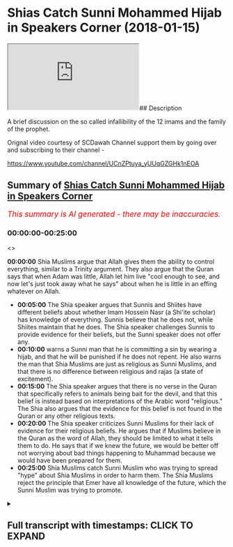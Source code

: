 # Shias Catch Sunni Mohammed Hijab in Speakers Corner (2018-01-15)

<iframe loading='lazy' allow='autoplay' src='https://www.youtube.com/embed/agMBFfuGB5Y'></iframe>## Description

A brief discussion on the so called infallibility of the 12 imams and the family of the prophet.

Orignal video courtesy of SCDawah Channel support them by going over and subscribing to their channel -

<https://www.youtube.com/channel/UCnZPtuya_yUUqGZGHk1nEOA>

## Summary of [Shias Catch Sunni Mohammed Hijab in Speakers Corner](https://www.youtube.com/watch?v=agMBFfuGB5Y)

*<span style="color:red; font-size:125%">This summary is AI generated - there may be inaccuracies</span>. [](/)*

### <a onclick="modifyYTiframeseektime('0')">00:00:00-00:25:00</a>

<>

**<a onclick="modifyYTiframeseektime('0')">00:00:00</a>** Shia Muslims argue that Allah gives them the ability to control everything, similar to a Trinity argument. They also argue that the Quran says that when Adam was little, Allah let him live "cool enough to see, and now let's just took away what he says" about when he is little in an effing whatever on Allah.

* **<a onclick="modifyYTiframeseektime('300')">00:05:00</a>** The Shia speaker argues that Sunnis and Shiites have different beliefs about whether Imam Hossein Nasr (a Shi'ite scholar) has knowledge of everything. Sunnis believe that he does not, while Shiites maintain that he does. The Shia speaker challenges Sunnis to provide evidence for their beliefs, but the Sunni speaker does not offer any.
* **<a onclick="modifyYTiframeseektime('600')">00:10:00</a>** warns a Sunni man that he is committing a sin by wearing a hijab, and that he will be punished if he does not repent. He also warns the man that Shia Muslims are just as religious as Sunni Muslims, and that there is no difference between religious and rajas (a state of excitement).
* **<a onclick="modifyYTiframeseektime('900')">00:15:00</a>** The Shia speaker argues that there is no verse in the Quran that specifically refers to animals being bait for the devil, and that this belief is instead based on interpretations of the Arabic word "religious." The Shia also argues that the evidence for this belief is not found in the Quran or any other religious texts.
* **<a onclick="modifyYTiframeseektime('1200')">00:20:00</a>** The Shia speaker criticizes Sunni Muslims for their lack of evidence for their religious beliefs. He argues that if Muslims believe in the Quran as the word of Allah, they should be limited to what it tells them to do. He says that if we knew the future, we would be better off not worrying about bad things happening to Muhammad because we would have been prepared for them.
* **<a onclick="modifyYTiframeseektime('1500')">00:25:00</a>** Shia Muslims catch Sunni Muslim who was trying to spread "hype" about Shia Muslims in order to harm them. The Shia Muslims reject the principle that Emer have all knowledge of the future, which the Sunni Muslim was trying to promote.

<details><summary><h2>Full transcript with timestamps: CLICK TO EXPAND</h2></summary>

<a onclick="modifyYTiframeseektime('6')">0:00:06</a> [Laughter]  
<a onclick="modifyYTiframeseektime('20')">0:00:20</a> every single the universe Allah gives  
<a onclick="modifyYTiframeseektime('28')">0:00:28</a> you the ability control every single  
<a onclick="modifyYTiframeseektime('37')">0:00:37</a> that's quite similar to a Trinitarian  
<a onclick="modifyYTiframeseektime('39')">0:00:39</a> argument it's the same as actually the  
<a onclick="modifyYTiframeseektime('42')">0:00:42</a> same as what you mean how exactly what  
<a onclick="modifyYTiframeseektime('47')">0:00:47</a> the Christians say they say that that's  
<a onclick="modifyYTiframeseektime('50')">0:00:50</a> a lot not have the ability to make Jesus  
<a onclick="modifyYTiframeseektime('52')">0:00:52</a> have the same knowledge as him as the  
<a onclick="modifyYTiframeseektime('54')">0:00:54</a> same power as him and have to make  
<a onclick="modifyYTiframeseektime('56')">0:00:56</a> another one basically they're like like  
<a onclick="modifyYTiframeseektime('57')">0:00:57</a> him do you believe that the am have the  
<a onclick="modifyYTiframeseektime('62')">0:01:02</a> hybrid animal hype okay so what about  
<a onclick="modifyYTiframeseektime('66')">0:01:06</a> the verse in the Quran it says could let  
<a onclick="modifyYTiframeseektime('68')">0:01:08</a> em live cool enough seen enough and now  
<a onclick="modifyYTiframeseektime('71')">0:01:11</a> let's just took away what he says that  
<a onclick="modifyYTiframeseektime('73')">0:01:13</a> when I am little in an effing whatever  
<a onclick="modifyYTiframeseektime('75')">0:01:15</a> on Allah Allah welcome to either will  
<a onclick="modifyYTiframeseektime('78')">0:01:18</a> why blast access to know how you want to  
<a onclick="modifyYTiframeseektime('79')">0:01:19</a> see you soon in la letter 0a 0w balloon  
<a onclick="modifyYTiframeseektime('85')">0:01:25</a> says that in the quran pull a umbilical  
<a onclick="modifyYTiframeseektime('89')">0:01:29</a> in F Cena fan  
<a onclick="modifyYTiframeseektime('91')">0:01:31</a> well Adam run now I don't control any  
<a onclick="modifyYTiframeseektime('94')">0:01:34</a> NASA there's no benefit that comes to me  
<a onclick="modifyYTiframeseektime('97')">0:01:37</a> and there's no Donnell which means evil  
<a onclick="modifyYTiframeseektime('99')">0:01:39</a> that comes to me yeah well how come -  
<a onclick="modifyYTiframeseektime('103')">0:01:43</a> Adam why if I knew the hype the Prophet  
<a onclick="modifyYTiframeseektime('105')">0:01:45</a> here is meant to be speaking here  
<a onclick="modifyYTiframeseektime('106')">0:01:46</a> without kun - Adam will wipe let's tax  
<a onclick="modifyYTiframeseektime('109')">0:01:49</a> our terminal Heidi yeah welcome to Allah  
<a onclick="modifyYTiframeseektime('113')">0:01:53</a> will write let's tax our terminal hurry  
<a onclick="modifyYTiframeseektime('116')">0:01:56</a> whoever said yes to if I knew the hype  
<a onclick="modifyYTiframeseektime('118')">0:01:58</a> the two things would happen I would have  
<a onclick="modifyYTiframeseektime('120')">0:02:00</a> gone all the good things and no bad  
<a onclick="modifyYTiframeseektime('122')">0:02:02</a> thing would have touched me in Anna  
<a onclick="modifyYTiframeseektime('124')">0:02:04</a> Illinois zero over here only homie we  
<a onclick="modifyYTiframeseektime('126')">0:02:06</a> don't I'm only a Warner and the glad  
<a onclick="modifyYTiframeseektime('128')">0:02:08</a> tiding someone who gives glad tidings to  
<a onclick="modifyYTiframeseektime('130')">0:02:10</a> took a people who believe  
<a onclick="modifyYTiframeseektime('133')">0:02:13</a> so if you're saying that they have the  
<a onclick="modifyYTiframeseektime('136')">0:02:16</a> ability to know the hype does in this  
<a onclick="modifyYTiframeseektime('138')">0:02:18</a> run counter to this verse no look I'm  
<a onclick="modifyYTiframeseektime('146')">0:02:26</a> just asking you a question like because  
<a onclick="modifyYTiframeseektime('148')">0:02:28</a> we have to understand here if you're a  
<a onclick="modifyYTiframeseektime('150')">0:02:30</a> Muslim you believe in the Quran alright  
<a onclick="modifyYTiframeseektime('152')">0:02:32</a> so this is a verse in the Quran so you  
<a onclick="modifyYTiframeseektime('155')">0:02:35</a> have two choices you have a choice okay  
<a onclick="modifyYTiframeseektime('159')">0:02:39</a> accepted but I'm just saying to you if  
<a onclick="modifyYTiframeseektime('160')">0:02:40</a> the if you had this here like you do in  
<a onclick="modifyYTiframeseektime('163')">0:02:43</a> Khattab Caffey which says that the ummah  
<a onclick="modifyYTiframeseektime('166')">0:02:46</a> have the ability to control all the  
<a onclick="modifyYTiframeseektime('167')">0:02:47</a> creation and they know the future the  
<a onclick="modifyYTiframeseektime('169')">0:02:49</a> ability no they know what's gonna happen  
<a onclick="modifyYTiframeseektime('170')">0:02:50</a> in the future there's a blow-up that I  
<a onclick="modifyYTiframeseektime('172')">0:02:52</a> mention it doesn't say that in the web  
<a onclick="modifyYTiframeseektime('175')">0:02:55</a> the hadees doesn't say that the chapter  
<a onclick="modifyYTiframeseektime('177')">0:02:57</a> heading yeah it doesn't the caffeine  
<a onclick="modifyYTiframeseektime('179')">0:02:59</a> chapter heading does not have that pipe  
<a onclick="modifyYTiframeseektime('187')">0:03:07</a> even if they have it by the will of  
<a onclick="modifyYTiframeseektime('189')">0:03:09</a> allah you have to understand something  
<a onclick="modifyYTiframeseektime('189')">0:03:09</a> yeah even if someone says okay by the  
<a onclick="modifyYTiframeseektime('192')">0:03:12</a> will of allah allah make another good  
<a onclick="modifyYTiframeseektime('194')">0:03:14</a> would you accept this well what makes a  
<a onclick="modifyYTiframeseektime('198')">0:03:18</a> good what makes a good a god is someone  
<a onclick="modifyYTiframeseektime('200')">0:03:20</a> who's all-knowing all-powerful or strong  
<a onclick="modifyYTiframeseektime('203')">0:03:23</a> the the beginning the oldest the father  
<a onclick="modifyYTiframeseektime('205')">0:03:25</a> philosopher has what makes a good so if  
<a onclick="modifyYTiframeseektime('208')">0:03:28</a> I were to put to you that if by the will  
<a onclick="modifyYTiframeseektime('210')">0:03:30</a> of Allah can there be another good it's  
<a onclick="modifyYTiframeseektime('216')">0:03:36</a> not the same I'm just saying there here  
<a onclick="modifyYTiframeseektime('217')">0:03:37</a> can God make another good yes it's not  
<a onclick="modifyYTiframeseektime('225')">0:03:45</a> the same I'm not saying - I'm saying +  
<a onclick="modifyYTiframeseektime('227')">0:03:47</a> I'm just saying is 1 + what can Allah  
<a onclick="modifyYTiframeseektime('230')">0:03:50</a> make another good yes or no can Allah  
<a onclick="modifyYTiframeseektime('235')">0:03:55</a> make another good why do you know why  
<a onclick="modifyYTiframeseektime('241')">0:04:01</a> the answer is you know the answer to our  
<a onclick="modifyYTiframeseektime('243')">0:04:03</a> question what's whenever hey listen to  
<a onclick="modifyYTiframeseektime('248')">0:04:08</a> me yeah listen carefully it's not a  
<a onclick="modifyYTiframeseektime('254')">0:04:14</a> Chaba its logic we use it with  
<a onclick="modifyYTiframeseektime('256')">0:04:16</a> Christians and I hope you listen to it  
<a onclick="modifyYTiframeseektime('258')">0:04:18</a> well I'm saying - is this if I'm saying  
<a onclick="modifyYTiframeseektime('260')">0:04:20</a> you can God make another God okay  
<a onclick="modifyYTiframeseektime('264')">0:04:24</a> it's my you know me man listen no it's  
<a onclick="modifyYTiframeseektime('269')">0:04:29</a> not it's look I'm not here to debate you  
<a onclick="modifyYTiframeseektime('271')">0:04:31</a> yeah well like I don't feel this exactly  
<a onclick="modifyYTiframeseektime('272')">0:04:32</a> the being experiencing this is just uh  
<a onclick="modifyYTiframeseektime('275')">0:04:35</a> yeah he's just here I listen hey I'm  
<a onclick="modifyYTiframeseektime('278')">0:04:38</a> just saying to you look  
<a onclick="modifyYTiframeseektime('279')">0:04:39</a> generally speaking if you want to be a  
<a onclick="modifyYTiframeseektime('280')">0:04:40</a> shower you have to justify your belief  
<a onclick="modifyYTiframeseektime('282')">0:04:42</a> just like you ought to be of course you  
<a onclick="modifyYTiframeseektime('282')">0:04:42</a> have to justify that yeah if you believe  
<a onclick="modifyYTiframeseektime('285')">0:04:45</a> that there's a push I as well okay sorry  
<a onclick="modifyYTiframeseektime('288')">0:04:48</a> I'm being a bit confrontational I don't  
<a onclick="modifyYTiframeseektime('290')">0:04:50</a> mean to be confrontation it's no listen  
<a onclick="modifyYTiframeseektime('295')">0:04:55</a> I'm not going to that are usually the  
<a onclick="modifyYTiframeseektime('300')">0:05:00</a> reason why a lot of my allies ala kulli  
<a onclick="modifyYTiframeseektime('303')">0:05:03</a> shayin Qadir  
<a onclick="modifyYTiframeseektime('303')">0:05:03</a> however the things which listen to Kate  
<a onclick="modifyYTiframeseektime('306')">0:05:06</a> listen to this carefully the things  
<a onclick="modifyYTiframeseektime('307')">0:05:07</a> which run counter to his fundament two  
<a onclick="modifyYTiframeseektime('313')">0:05:13</a> attributes Allah would not do for  
<a onclick="modifyYTiframeseektime('315')">0:05:15</a> example to answer the question of what  
<a onclick="modifyYTiframeseektime('318')">0:05:18</a> Allah make another God the reason why is  
<a onclick="modifyYTiframeseektime('320')">0:05:20</a> because in his nature he wouldn't  
<a onclick="modifyYTiframeseektime('322')">0:05:22</a> controversies attribute of being al were  
<a onclick="modifyYTiframeseektime('324')">0:05:24</a> idle ahead yeah pipe in which means one  
<a onclick="modifyYTiframeseektime('327')">0:05:27</a> and and Allah says then the Quran pipe  
<a onclick="modifyYTiframeseektime('336')">0:05:36</a> perfect now the same logic can be  
<a onclick="modifyYTiframeseektime('338')">0:05:38</a> applied to this very argument so far as  
<a onclick="modifyYTiframeseektime('341')">0:05:41</a> you look a lot of heart Allah created  
<a onclick="modifyYTiframeseektime('343')">0:05:43</a> human being with all knowledge yes Ken  
<a onclick="modifyYTiframeseektime('348')">0:05:48</a> yes  
<a onclick="modifyYTiframeseektime('349')">0:05:49</a> and Allah can Allah create a human being  
<a onclick="modifyYTiframeseektime('351')">0:05:51</a> can allow making human being with all  
<a onclick="modifyYTiframeseektime('353')">0:05:53</a> knowledge so okay with that not  
<a onclick="modifyYTiframeseektime('356')">0:05:56</a> contradict the fact that he is the only  
<a onclick="modifyYTiframeseektime('359')">0:05:59</a> item type but he's meant to be the only  
<a onclick="modifyYTiframeseektime('361')">0:06:01</a> one knows this stuff he owes one of the  
<a onclick="modifyYTiframeseektime('372')">0:06:12</a> jinns  
<a onclick="modifyYTiframeseektime('373')">0:06:13</a> I remember the best ball it says walk  
<a onclick="modifyYTiframeseektime('376')">0:06:16</a> all in the window really move me Nikita  
<a onclick="modifyYTiframeseektime('378')">0:06:18</a> any move negative and I teach admin ok  
<a onclick="modifyYTiframeseektime('385')">0:06:25</a> fine fine fine  
<a onclick="modifyYTiframeseektime('386')">0:06:26</a> this guy was a human being say he had  
<a onclick="modifyYTiframeseektime('388')">0:06:28</a> the ability to bring the whole phone off  
<a onclick="modifyYTiframeseektime('390')">0:06:30</a> everybody didn't know all the knowledge  
<a onclick="modifyYTiframeseektime('392')">0:06:32</a> okay we all have a flow you have and you  
<a onclick="modifyYTiframeseektime('395')">0:06:35</a> have a be out of it okay let me ask you  
<a onclick="modifyYTiframeseektime('398')">0:06:38</a> hon tree so Jubilee okay I get I get  
<a onclick="modifyYTiframeseektime('400')">0:06:40</a> that point yes very nice so there's a  
<a onclick="modifyYTiframeseektime('402')">0:06:42</a> memo saying does Imam Hossein Nasr have  
<a onclick="modifyYTiframeseektime('407')">0:06:47</a> the knowledge of everything oh yes or no  
<a onclick="modifyYTiframeseektime('409')">0:06:49</a> knowledge or not we all does he have  
<a onclick="modifyYTiframeseektime('421')">0:07:01</a> knowledge oh no you know this Oh Molly's  
<a onclick="modifyYTiframeseektime('425')">0:07:05</a> don't know all knowledge means is easy  
<a onclick="modifyYTiframeseektime('428')">0:07:08</a> ownership we all have inherited some of  
<a onclick="modifyYTiframeseektime('437')">0:07:17</a> the greater is what you're saying fits  
<a onclick="modifyYTiframeseektime('439')">0:07:19</a> all of our categories if' inherited some  
<a onclick="modifyYTiframeseektime('441')">0:07:21</a> of the hype from the prophets me you we  
<a onclick="modifyYTiframeseektime('444')">0:07:24</a> okay Hollis so what makes us different  
<a onclick="modifyYTiframeseektime('446')">0:07:26</a> so right now you've just made us all the  
<a onclick="modifyYTiframeseektime('448')">0:07:28</a> same me and the mmm as the same now  
<a onclick="modifyYTiframeseektime('450')">0:07:30</a> because actually he's inherited the hype  
<a onclick="modifyYTiframeseektime('451')">0:07:31</a> from the prophets I have inherited the  
<a onclick="modifyYTiframeseektime('453')">0:07:33</a> rifle Apophis does he have the hype yes  
<a onclick="modifyYTiframeseektime('456')">0:07:36</a> the the proper hype that like the own  
<a onclick="modifyYTiframeseektime('458')">0:07:38</a> hype hype not hype I've been I'm talking  
<a onclick="modifyYTiframeseektime('461')">0:07:41</a> about right yes what is McAfee that the  
<a onclick="modifyYTiframeseektime('465')">0:07:45</a> Imam knows what he's gonna die  
<a onclick="modifyYTiframeseektime('467')">0:07:47</a> it says that in the chapter heading it  
<a onclick="modifyYTiframeseektime('476')">0:07:56</a> says okay fine I'm just saying to you  
<a onclick="modifyYTiframeseektime('481')">0:08:01</a> that one of the main different demarcate  
<a onclick="modifyYTiframeseektime('485')">0:08:05</a> points of demarcation between Sunnis and  
<a onclick="modifyYTiframeseektime('487')">0:08:07</a> Shiites is this okay so you've just said  
<a onclick="modifyYTiframeseektime('491')">0:08:11</a> that it's not logically problematic for  
<a onclick="modifyYTiframeseektime('493')">0:08:13</a> us to believe that he knows the hype  
<a onclick="modifyYTiframeseektime('496')">0:08:16</a> it's not yes okay fine right and no  
<a onclick="modifyYTiframeseektime('502')">0:08:22</a> problem in Odessa  
<a onclick="modifyYTiframeseektime('504')">0:08:24</a> this guy was more profit okay so so do  
<a onclick="modifyYTiframeseektime('507')">0:08:27</a> retain that belief let's be honest here  
<a onclick="modifyYTiframeseektime('508')">0:08:28</a> do you maintain the belief you don't  
<a onclick="modifyYTiframeseektime('511')">0:08:31</a> have to lock the I am NOT saying that  
<a onclick="modifyYTiframeseektime('512')">0:08:32</a> you're lying on it just be  
<a onclick="modifyYTiframeseektime('513')">0:08:33</a> straightforward  
<a onclick="modifyYTiframeseektime('513')">0:08:33</a> do you believe that mmm Hussein has lle  
<a onclick="modifyYTiframeseektime('516')">0:08:36</a> flem hype alif laam you now speaker yeah  
<a onclick="modifyYTiframeseektime('519')">0:08:39</a> yeah oh you from behind so you're an  
<a onclick="modifyYTiframeseektime('522')">0:08:42</a> Arab okay so I know I'm not speaking to  
<a onclick="modifyYTiframeseektime('523')">0:08:43</a> someone sauce  
<a onclick="modifyYTiframeseektime('524')">0:08:44</a> Alif LAAM ll I'm talking about all of  
<a onclick="modifyYTiframeseektime('528')">0:08:48</a> you  
<a onclick="modifyYTiframeseektime('528')">0:08:48</a> the ripe does he have it or does he not  
<a onclick="modifyYTiframeseektime('530')">0:08:50</a> have it yes or no why do belief is  
<a onclick="modifyYTiframeseektime('540')">0:09:00</a> infallible why'd you live there give me  
<a onclick="modifyYTiframeseektime('544')">0:09:04</a> any evidence I'm you know what let me  
<a onclick="modifyYTiframeseektime('546')">0:09:06</a> make a challenge today what why  
<a onclick="modifyYTiframeseektime('548')">0:09:08</a> I'm feeling is you today to that you  
<a onclick="modifyYTiframeseektime('552')">0:09:12</a> said he's infallible where you believe  
<a onclick="modifyYTiframeseektime('555')">0:09:15</a> is the fallible okay  
<a onclick="modifyYTiframeseektime('558')">0:09:18</a> is he infallible so he can't do sin okay  
<a onclick="modifyYTiframeseektime('564')">0:09:24</a> give me one give me one verse in the  
<a onclick="modifyYTiframeseektime('566')">0:09:26</a> Quran which says there o one hadith from  
<a onclick="modifyYTiframeseektime('568')">0:09:28</a> your books one hadith from your books  
<a onclick="modifyYTiframeseektime('571')">0:09:31</a> not my books your books so what does  
<a onclick="modifyYTiframeseektime('593')">0:09:53</a> that mean can you translate the first  
<a onclick="modifyYTiframeseektime('595')">0:09:55</a> tell me no you tell me you said that you  
<a onclick="modifyYTiframeseektime('600')">0:10:00</a> said that the verse in the what you've  
<a onclick="modifyYTiframeseektime('602')">0:10:02</a> just said I get that no problem no one  
<a onclick="modifyYTiframeseektime('610')">0:10:10</a> here is the scholar my friend I'm not a  
<a onclick="modifyYTiframeseektime('611')">0:10:11</a> scholar either but I can tell you  
<a onclick="modifyYTiframeseektime('612')">0:10:12</a> something let's go through the Quran now  
<a onclick="modifyYTiframeseektime('617')">0:10:17</a> is impurity richest in Arabic language  
<a onclick="modifyYTiframeseektime('621')">0:10:21</a> means impurity but none or what  
<a onclick="modifyYTiframeseektime('625')">0:10:25</a> religious does not reduce does not mean  
<a onclick="modifyYTiframeseektime('626')">0:10:26</a> sin if you're now speaker I'm going to  
<a onclick="modifyYTiframeseektime('630')">0:10:30</a> do something with you right now if you  
<a onclick="modifyYTiframeseektime('632')">0:10:32</a> give me three if you allow me I'm going  
<a onclick="modifyYTiframeseektime('634')">0:10:34</a> to do something with you right now  
<a onclick="modifyYTiframeseektime('636')">0:10:36</a> everyone's going to  
<a onclick="modifyYTiframeseektime('637')">0:10:37</a> this year everyone here is no no don't  
<a onclick="modifyYTiframeseektime('639')">0:10:39</a> go don't go no no listen give me three  
<a onclick="modifyYTiframeseektime('643')">0:10:43</a> minutes this is important to him I want  
<a onclick="modifyYTiframeseektime('646')">0:10:46</a> even if I am doing it for the sake of  
<a onclick="modifyYTiframeseektime('648')">0:10:48</a> the cabinet is no I been there I believe  
<a onclick="modifyYTiframeseektime('650')">0:10:50</a> yeah because people need to be educated  
<a onclick="modifyYTiframeseektime('651')">0:10:51</a> listen to me carefully listen to me  
<a onclick="modifyYTiframeseektime('654')">0:10:54</a> carefully religious is mentioned with a  
<a onclick="modifyYTiframeseektime('657')">0:10:57</a> scene nine times in the quran allah  
<a onclick="modifyYTiframeseektime('659')">0:10:59</a> subhanaw taala says in chapter 5 verse  
<a onclick="modifyYTiframeseektime('661')">0:11:01</a> first 90 yeah you're latina Amadou in  
<a onclick="modifyYTiframeseektime('664')">0:11:04</a> there muhammad will miss her all  
<a onclick="modifyYTiframeseektime('666')">0:11:06</a> ensemble as level it establishes  
<a onclick="modifyYTiframeseektime('668')">0:11:08</a> unofficially ball i lock him to stay  
<a onclick="modifyYTiframeseektime('669')">0:11:09</a> home and attacked intoxicants and  
<a onclick="modifyYTiframeseektime('671')">0:11:11</a> gambling all these things is religious  
<a onclick="modifyYTiframeseektime('673')">0:11:13</a> okay allah mentions in chapter 6 verse  
<a onclick="modifyYTiframeseektime('675')">0:11:15</a> 125 so and i'm well how may you didn't  
<a onclick="modifyYTiframeseektime('679')">0:11:19</a> form a unit in the hawaii idea who yes  
<a onclick="modifyYTiframeseektime('681')">0:11:21</a> Rahul in Islam or why you didn't rely on  
<a onclick="modifyYTiframeseektime('685')">0:11:25</a> average on command can I make a side of  
<a onclick="modifyYTiframeseektime('688')">0:11:28</a> history  
<a onclick="modifyYTiframeseektime('688')">0:11:28</a> okay then leaked a Allah who bridges  
<a onclick="modifyYTiframeseektime('690')">0:11:30</a> Harlan little a balloon a lot of  
<a onclick="modifyYTiframeseektime('692')">0:11:32</a> processes in certain and I am chapter 6  
<a onclick="modifyYTiframeseektime('694')">0:11:34</a> verse 145 he says pull let you do female  
<a onclick="modifyYTiframeseektime('698')">0:11:38</a> Ohia lamo Haram and other time in your  
<a onclick="modifyYTiframeseektime('701')">0:11:41</a> time who your time who la hakuna matata  
<a onclick="modifyYTiframeseektime('705')">0:11:45</a> autonomous mahanahan's even for no rich  
<a onclick="modifyYTiframeseektime('708')">0:11:48</a> office called la vie de la Habana yet  
<a onclick="modifyYTiframeseektime('711')">0:11:51</a> allah mentions in Chapter number 7 verse  
<a onclick="modifyYTiframeseektime('713')">0:11:53</a> number 71 suits are off he says don't  
<a onclick="modifyYTiframeseektime('718')">0:11:58</a> don't go now because it's gonna look bad  
<a onclick="modifyYTiframeseektime('719')">0:11:59</a> okay ha ha ha ha la cumbre do some  
<a onclick="modifyYTiframeseektime('724')">0:12:04</a> aerobic omaha job a2j DeLuna fierce man  
<a onclick="modifyYTiframeseektime('727')">0:12:07</a> in some way to go and more Ibaka -  
<a onclick="modifyYTiframeseektime('730')">0:12:10</a> rolana p.m. in suit on Fanta zero in  
<a onclick="modifyYTiframeseektime('733')">0:12:13</a> america Minamoto serene so here we've  
<a onclick="modifyYTiframeseektime('735')">0:12:15</a> got four out of nine a lot of our  
<a onclick="modifyYTiframeseektime('738')">0:12:18</a> analysis in Chapter five sorry in  
<a onclick="modifyYTiframeseektime('740')">0:12:20</a> Chapter number nine verse number 91  
<a onclick="modifyYTiframeseektime('742')">0:12:22</a> another verses a certain October he says  
<a onclick="modifyYTiframeseektime('746')">0:12:26</a> forever they that whom religious  
<a onclick="modifyYTiframeseektime('748')">0:12:28</a> religious in a reducing him yes this i  
<a onclick="modifyYTiframeseektime('755')">0:12:35</a> religiously is other  
<a onclick="modifyYTiframeseektime('758')">0:12:38</a> he gave them he gave them punishment on  
<a onclick="modifyYTiframeseektime('760')">0:12:40</a> top of their punishment religious and  
<a onclick="modifyYTiframeseektime('762')">0:12:42</a> all of these why I'm saying to you right  
<a onclick="modifyYTiframeseektime('764')">0:12:44</a> now if you look at the word religious in  
<a onclick="modifyYTiframeseektime('766')">0:12:46</a> every moment of the Quran it can either  
<a onclick="modifyYTiframeseektime('769')">0:12:49</a> mean I hope with fool  
<a onclick="modifyYTiframeseektime('771')">0:12:51</a> I hope so means impurity and that can be  
<a onclick="modifyYTiframeseektime('773')">0:12:53</a> mono E which means figurative or could  
<a onclick="modifyYTiframeseektime('776')">0:12:56</a> mean SC which means physical religious  
<a onclick="modifyYTiframeseektime('780')">0:13:00</a> in nowhere in the Quran all ridges with  
<a onclick="modifyYTiframeseektime('783')">0:13:03</a> as a by the way Allah sorry you died in  
<a onclick="modifyYTiframeseektime('786')">0:13:06</a> two eighty eight he said religious and  
<a onclick="modifyYTiframeseektime('788')">0:13:08</a> religious are the same yes and he also  
<a onclick="modifyYTiframeseektime('790')">0:13:10</a> by the way I'm going to come to the  
<a onclick="modifyYTiframeseektime('792')">0:13:12</a> suicide we said religious over the scene  
<a onclick="modifyYTiframeseektime('794')">0:13:14</a> and ridges with us I wouldn't say and if  
<a onclick="modifyYTiframeseektime('797')">0:13:17</a> you want me to do this the clock time  
<a onclick="modifyYTiframeseektime('798')">0:13:18</a> would say I can do that right anyways  
<a onclick="modifyYTiframeseektime('801')">0:13:21</a> everyone the Quran where Allah Jesus  
<a onclick="modifyYTiframeseektime('803')">0:13:23</a> mentioned or religious is mentioned it  
<a onclick="modifyYTiframeseektime('806')">0:13:26</a> either means impurity or or what or a  
<a onclick="modifyYTiframeseektime('810')">0:13:30</a> dab it could also mean in the case of  
<a onclick="modifyYTiframeseektime('812')">0:13:32</a> ridges or Rajas Rajas will with the be  
<a onclick="modifyYTiframeseektime('815')">0:13:35</a> tomorrow it could mean like silk like  
<a onclick="modifyYTiframeseektime('818')">0:13:38</a> what Rosa Roger well that time Montes  
<a onclick="modifyYTiframeseektime('821')">0:13:41</a> tax it was a lot bigger first but alas I  
<a onclick="modifyYTiframeseektime('823')">0:13:43</a> yet and that is by the way that area and  
<a onclick="modifyYTiframeseektime('826')">0:13:46</a> chapter number 74 verse 5 of the Koran  
<a onclick="modifyYTiframeseektime('828')">0:13:48</a> suitum Odessa it can be read two ways  
<a onclick="modifyYTiframeseektime('830')">0:13:50</a> according to the Arizona ridges and  
<a onclick="modifyYTiframeseektime('832')">0:13:52</a> roses because the merger of karate the  
<a onclick="modifyYTiframeseektime('834')">0:13:54</a> ridges anyways if you if you think that  
<a onclick="modifyYTiframeseektime('837')">0:13:57</a> this verse is at the Lille chapter 33  
<a onclick="modifyYTiframeseektime('841')">0:14:01</a> verse 33 I said the lien fine no I'm  
<a onclick="modifyYTiframeseektime('846')">0:14:06</a> saying to you if you look at the whole  
<a onclick="modifyYTiframeseektime('847')">0:14:07</a> Quran no problem I'm giving you all the  
<a onclick="modifyYTiframeseektime('850')">0:14:10</a> verses now as you don't have to go home  
<a onclick="modifyYTiframeseektime('851')">0:14:11</a> look other way to go home I will just  
<a onclick="modifyYTiframeseektime('853')">0:14:13</a> stay here and listen carefully don't go  
<a onclick="modifyYTiframeseektime('855')">0:14:15</a> anywhere  
<a onclick="modifyYTiframeseektime('856')">0:14:16</a> this is it now all right don't go it's  
<a onclick="modifyYTiframeseektime('858')">0:14:18</a> not good look good for the for the sake  
<a onclick="modifyYTiframeseektime('860')">0:14:20</a> of the Shia you have to say you know you  
<a onclick="modifyYTiframeseektime('861')">0:14:21</a> have to know you're a Shiite but you  
<a onclick="modifyYTiframeseektime('865')">0:14:25</a> your anarchism you're not the type of  
<a onclick="modifyYTiframeseektime('867')">0:14:27</a> Shiite okay I'm gonna be funny I'm gonna  
<a onclick="modifyYTiframeseektime('871')">0:14:31</a> be funny  
<a onclick="modifyYTiframeseektime('873')">0:14:33</a> and now please please I'm not trying to  
<a onclick="modifyYTiframeseektime('887')">0:14:47</a> a few benefit hey you're an Arab guy  
<a onclick="modifyYTiframeseektime('889')">0:14:49</a> last week there was about 30 of the  
<a onclick="modifyYTiframeseektime('891')">0:14:51</a> other Noah looking for the didn't they  
<a onclick="modifyYTiframeseektime('893')">0:14:53</a> come down by oh so you've come this week  
<a onclick="modifyYTiframeseektime('896')">0:14:56</a> no no problem I'm just saying that if  
<a onclick="modifyYTiframeseektime('898')">0:14:58</a> you have a belief you should be able to  
<a onclick="modifyYTiframeseektime('900')">0:15:00</a> justify if you're Christian or Muslim or  
<a onclick="modifyYTiframeseektime('901')">0:15:01</a> Jew you have to be able to justify that  
<a onclick="modifyYTiframeseektime('903')">0:15:03</a> belief g-god I'm saying hi blessed let  
<a onclick="modifyYTiframeseektime('910')">0:15:10</a> me show you the hadith let's go to the  
<a onclick="modifyYTiframeseektime('911')">0:15:11</a> hadith now I'll tell you the Hadees no  
<a onclick="modifyYTiframeseektime('913')">0:15:13</a> problem let's go to your Hadees because  
<a onclick="modifyYTiframeseektime('916')">0:15:16</a> of course to the tafseer of the Quran  
<a onclick="modifyYTiframeseektime('918')">0:15:18</a> has dedicated silica ramble a the Quran  
<a onclick="modifyYTiframeseektime('920')">0:15:20</a> and the Quran but soon enough  
<a onclick="modifyYTiframeseektime('922')">0:15:22</a> so let me tell you what jafra Sadiq said  
<a onclick="modifyYTiframeseektime('925')">0:15:25</a> about its I'm going to tell you that al  
<a onclick="modifyYTiframeseektime('929')">0:15:29</a> Majid see and then Hui concentrated the  
<a onclick="modifyYTiframeseektime('932')">0:15:32</a> hadith though you can take my word for  
<a onclick="modifyYTiframeseektime('934')">0:15:34</a> it now and if I'm wrong you could type  
<a onclick="modifyYTiframeseektime('937')">0:15:37</a> listen please okay stop playing a rock  
<a onclick="modifyYTiframeseektime('939')">0:15:39</a> like okay listen to me yeah if you want  
<a onclick="modifyYTiframeseektime('942')">0:15:42</a> this is going fine let a be an  
<a onclick="modifyYTiframeseektime('945')">0:15:45</a> educational experience I'm not saying  
<a onclick="modifyYTiframeseektime('946')">0:15:46</a> I'm debating you are but not everything  
<a onclick="modifyYTiframeseektime('948')">0:15:48</a> you'll run away and listen carefully  
<a onclick="modifyYTiframeseektime('949')">0:15:49</a> okay this is your books not my books  
<a onclick="modifyYTiframeseektime('951')">0:15:51</a> yeah  
<a onclick="modifyYTiframeseektime('951')">0:15:51</a> and your books and what did what the jar  
<a onclick="modifyYTiframeseektime('957')">0:15:57</a> for a Sadiq say that religious men Jafra  
<a onclick="modifyYTiframeseektime('961')">0:16:01</a> Sadiq said that release meant isn't  
<a onclick="modifyYTiframeseektime('964')">0:16:04</a> carefully he said that religious meant a  
<a onclick="modifyYTiframeseektime('967')">0:16:07</a> shack for in the shack he said for in  
<a onclick="modifyYTiframeseektime('971')">0:16:11</a> the shock shock shock means doubt now a  
<a onclick="modifyYTiframeseektime('974')">0:16:14</a> lot early by the way interesting he said  
<a onclick="modifyYTiframeseektime('975')">0:16:15</a> that it could also mean that so here you  
<a onclick="modifyYTiframeseektime('978')">0:16:18</a> have three possible meanings of the word  
<a onclick="modifyYTiframeseektime('980')">0:16:20</a> religious a commune impurity it could  
<a onclick="modifyYTiframeseektime('983')">0:16:23</a> mean doubt and it could mean we said  
<a onclick="modifyYTiframeseektime('987')">0:16:27</a> before all the other thing we said other  
<a onclick="modifyYTiframeseektime('989')">0:16:29</a> punishment if you look at the quran  
<a onclick="modifyYTiframeseektime('992')">0:16:32</a> those three usages of the word are there  
<a onclick="modifyYTiframeseektime('994')">0:16:34</a> however you will not be able to find in  
<a onclick="modifyYTiframeseektime('997')">0:16:37</a> the quran or in your son not not my son  
<a onclick="modifyYTiframeseektime('1000')">0:16:40</a> now i in fact any book of yours any book  
<a onclick="modifyYTiframeseektime('1002')">0:16:42</a> of hadees that you have you will not be  
<a onclick="modifyYTiframeseektime('1004')">0:16:44</a> able to find that the word religious  
<a onclick="modifyYTiframeseektime('1006')">0:16:46</a> means sin therefore when you croak  
<a onclick="modifyYTiframeseektime('1008')">0:16:48</a> chocolates there is reverse side through  
<a onclick="modifyYTiframeseektime('1009')">0:16:49</a> says wonderful Beauty could know a lot  
<a onclick="modifyYTiframeseektime('1011')">0:16:51</a> about harvest apology general awareness  
<a onclick="modifyYTiframeseektime('1012')">0:16:52</a> or authority there's a cat or a town  
<a onclick="modifyYTiframeseektime('1014')">0:16:54</a> allah wa rasuluh in the middle values a  
<a onclick="modifyYTiframeseektime('1017')">0:16:57</a> banker Albertina you can't say that that  
<a onclick="modifyYTiframeseektime('1020')">0:17:00</a> verse means what it means that allah  
<a onclick="modifyYTiframeseektime('1022')">0:17:02</a> wanted to get away the sin from there  
<a onclick="modifyYTiframeseektime('1023')">0:17:03</a> and wait  
<a onclick="modifyYTiframeseektime('1024')">0:17:04</a> why because actually according to the  
<a onclick="modifyYTiframeseektime('1026')">0:17:06</a> Arabic language according to the Quran  
<a onclick="modifyYTiframeseektime('1028')">0:17:08</a> according to my hadith according to your  
<a onclick="modifyYTiframeseektime('1031')">0:17:11</a> Hadees according to anyone who knows  
<a onclick="modifyYTiframeseektime('1033')">0:17:13</a> anything Arabic that what sin is not in  
<a onclick="modifyYTiframeseektime('1037')">0:17:17</a> the verse therefore my question is this  
<a onclick="modifyYTiframeseektime('1039')">0:17:19</a> you're saying that they are in modesto  
<a onclick="modifyYTiframeseektime('1041')">0:17:21</a> of emma imasu moon they have asthma my  
<a onclick="modifyYTiframeseektime('1045')">0:17:25</a> question is where did you get this  
<a onclick="modifyYTiframeseektime('1047')">0:17:27</a> belief from from your texts like when I  
<a onclick="modifyYTiframeseektime('1050')">0:17:30</a> asked a Christian you believe in the  
<a onclick="modifyYTiframeseektime('1051')">0:17:31</a> Trinity yet in the Old Testament there  
<a onclick="modifyYTiframeseektime('1053')">0:17:33</a> is no Trinity why do you believe in  
<a onclick="modifyYTiframeseektime('1055')">0:17:35</a> something that you've been told by the  
<a onclick="modifyYTiframeseektime('1057')">0:17:37</a> church from by the church leaders that  
<a onclick="modifyYTiframeseektime('1059')">0:17:39</a> is not in your book so I'm asking you  
<a onclick="modifyYTiframeseektime('1061')">0:17:41</a> now what is the evidence that the animal  
<a onclick="modifyYTiframeseektime('1065')">0:17:45</a> bait are not they don't have any sin at  
<a onclick="modifyYTiframeseektime('1068')">0:17:48</a> all no - sins no Papa no hicieron time  
<a onclick="modifyYTiframeseektime('1073')">0:17:53</a> can you give me one verse I tell you  
<a onclick="modifyYTiframeseektime('1076')">0:17:56</a> there is no verse a verse of army Molly  
<a onclick="modifyYTiframeseektime('1080')">0:18:00</a> time give me the verse there is no verse  
<a onclick="modifyYTiframeseektime('1084')">0:18:04</a> of Allah in the Quran fight in the Holy  
<a onclick="modifyYTiframeseektime('1087')">0:18:07</a> common head head misguide in Arabic  
<a onclick="modifyYTiframeseektime('1091')">0:18:11</a> language heard in heading for every  
<a onclick="modifyYTiframeseektime('1097')">0:18:17</a> people there is a guide pipe also got it  
<a onclick="modifyYTiframeseektime('1100')">0:18:20</a> so here's the guy for every person had  
<a onclick="modifyYTiframeseektime('1102')">0:18:22</a> this the natural natural not only not  
<a onclick="modifyYTiframeseektime('1104')">0:18:24</a> will mattify  
<a onclick="modifyYTiframeseektime('1112')">0:18:32</a> okay that's very ridiculous to me  
<a onclick="modifyYTiframeseektime('1114')">0:18:34</a> because the [ __ ] Roman has literally  
<a onclick="modifyYTiframeseektime('1116')">0:18:36</a> means for every people there is a  
<a onclick="modifyYTiframeseektime('1118')">0:18:38</a> someone who leads them  
<a onclick="modifyYTiframeseektime('1119')">0:18:39</a> that's what it means in Arabic language  
<a onclick="modifyYTiframeseektime('1120')">0:18:40</a> had means guide now the word hat comes  
<a onclick="modifyYTiframeseektime('1122')">0:18:42</a> in the color of whom hadn't heard it  
<a onclick="modifyYTiframeseektime('1125')">0:18:45</a> means actually snacker does not matter  
<a onclick="modifyYTiframeseektime('1126')">0:18:46</a> if I'm Italian shucks okay it's naked an  
<a onclick="modifyYTiframeseektime('1133')">0:18:53</a> Arabic language it's got two ten wins on  
<a onclick="modifyYTiframeseektime('1134')">0:18:54</a> it naked eyes when you have ten win  
<a onclick="modifyYTiframeseektime('1137')">0:18:57</a> under under ISM okay macula is of course  
<a onclick="modifyYTiframeseektime('1143')">0:19:03</a> it's Nikita it's Arabic its neck not  
<a onclick="modifyYTiframeseektime('1144')">0:19:04</a> matter for is only was elephant lamb or  
<a onclick="modifyYTiframeseektime('1149')">0:19:09</a> you can have them saying harmful is  
<a onclick="modifyYTiframeseektime('1152')">0:19:12</a> there or something which makes it mad if  
<a onclick="modifyYTiframeseektime('1153')">0:19:13</a> a way but you haven't got anything or  
<a onclick="modifyYTiframeseektime('1155')">0:19:15</a> the our element that you're put into it  
<a onclick="modifyYTiframeseektime('1157')">0:19:17</a> to make it manifest no manifest its neck  
<a onclick="modifyYTiframeseektime('1158')">0:19:18</a> it up but it's nebula Arabic language in  
<a onclick="modifyYTiframeseektime('1165')">0:19:25</a> Arabic language whenever we have it  
<a onclick="modifyYTiframeseektime('1166')">0:19:26</a> okay happy whenever you have a tear you  
<a onclick="modifyYTiframeseektime('1169')">0:19:29</a> have two ten wins on something which is  
<a onclick="modifyYTiframeseektime('1171')">0:19:31</a> an ism it's Becky rot you understand  
<a onclick="modifyYTiframeseektime('1174')">0:19:34</a> this I'll be principal don't go anywhere  
<a onclick="modifyYTiframeseektime('1187')">0:19:47</a> let me tell you whatever you know what  
<a onclick="modifyYTiframeseektime('1189')">0:19:49</a> he doesn't go anyway  
<a onclick="modifyYTiframeseektime('1191')">0:19:51</a> what are you with me AG understand I'm  
<a onclick="modifyYTiframeseektime('1194')">0:19:54</a> saying what I'm saying is it okay the  
<a onclick="modifyYTiframeseektime('1196')">0:19:56</a> evidence is you brought review them just  
<a onclick="modifyYTiframeseektime('1204')">0:20:04</a> give me one minute just give you tell me  
<a onclick="modifyYTiframeseektime('1205')">0:20:05</a> one verse in the Quran where by okay  
<a onclick="modifyYTiframeseektime('1208')">0:20:08</a> where by where you can stomp it that  
<a onclick="modifyYTiframeseektime('1212')">0:20:12</a> basically this extrapolate that the Emma  
<a onclick="modifyYTiframeseektime('1214')">0:20:14</a> Daniel bate cannot do sin or give me one  
<a onclick="modifyYTiframeseektime('1217')">0:20:17</a> Hadees from your books one please just  
<a onclick="modifyYTiframeseektime('1219')">0:20:19</a> one I wanna give you try if you need to  
<a onclick="modifyYTiframeseektime('1220')">0:20:20</a> go in your phone I would let you do that  
<a onclick="modifyYTiframeseektime('1223')">0:20:23</a> so okay why'd you believe in something  
<a onclick="modifyYTiframeseektime('1225')">0:20:25</a> you don't have evidence for  
<a onclick="modifyYTiframeseektime('1232')">0:20:32</a> I've read it before edit and exclamation  
<a onclick="modifyYTiframeseektime('1236')">0:20:36</a> Oh an audit of seeing which claims that  
<a onclick="modifyYTiframeseektime('1242')">0:20:42</a> I don't have to use right now that's  
<a onclick="modifyYTiframeseektime('1246')">0:20:46</a> something tie so do you now reject the  
<a onclick="modifyYTiframeseektime('1251')">0:20:51</a> hadith and you reject the belief that  
<a onclick="modifyYTiframeseektime('1255')">0:20:55</a> the Imams are muscle why'd you believe  
<a onclick="modifyYTiframeseektime('1260')">0:21:00</a> in it and so do you believe it oh the  
<a onclick="modifyYTiframeseektime('1263')">0:21:03</a> only type Habibi how can you believe in  
<a onclick="modifyYTiframeseektime('1265')">0:21:05</a> something which you have not evidence  
<a onclick="modifyYTiframeseektime('1268')">0:21:08</a> for what's definitely someone is so what  
<a onclick="modifyYTiframeseektime('1276')">0:21:16</a> is it like where can I find it ok ok no  
<a onclick="modifyYTiframeseektime('1287')">0:21:27</a> preference well can you come in for a  
<a onclick="modifyYTiframeseektime('1291')">0:21:31</a> second I saw Sisyphus well like I  
<a onclick="modifyYTiframeseektime('1292')">0:21:32</a> apologize from comcast wrong but the  
<a onclick="modifyYTiframeseektime('1295')">0:21:35</a> thing is that he after understand as a  
<a onclick="modifyYTiframeseektime('1297')">0:21:37</a> context behind this last week there were  
<a onclick="modifyYTiframeseektime('1299')">0:21:39</a> some people that were looking for us and  
<a onclick="modifyYTiframeseektime('1300')">0:21:40</a> there are 30 people or something  
<a onclick="modifyYTiframeseektime('1301')">0:21:41</a> came down and ok it's as if when this  
<a onclick="modifyYTiframeseektime('1305')">0:21:45</a> year I'm not putting the finger at you  
<a onclick="modifyYTiframeseektime('1306')">0:21:46</a> boy it's as if now now all is we come by  
<a onclick="modifyYTiframeseektime('1310')">0:21:50</a> the way cuttings of it will we come to  
<a onclick="modifyYTiframeseektime('1311')">0:21:51</a> speakers corner frankly we don't even  
<a onclick="modifyYTiframeseektime('1313')">0:21:53</a> look for sure we don't even look for  
<a onclick="modifyYTiframeseektime('1315')">0:21:55</a> them whenever the shia comes because  
<a onclick="modifyYTiframeseektime('1317')">0:21:57</a> corner is i'm not saying all of them  
<a onclick="modifyYTiframeseektime('1319')">0:21:59</a> right but just recently it seems as that  
<a onclick="modifyYTiframeseektime('1322')">0:22:02</a> they're coming to look specifically for  
<a onclick="modifyYTiframeseektime('1323')">0:22:03</a> us together and want to make as soon as  
<a onclick="modifyYTiframeseektime('1325')">0:22:05</a> she I discuss I haven't got a problem  
<a onclick="modifyYTiframeseektime('1326')">0:22:06</a> with that but I'm saying that if you  
<a onclick="modifyYTiframeseektime('1328')">0:22:08</a> want to put yourself in the lines then  
<a onclick="modifyYTiframeseektime('1329')">0:22:09</a> you know it's you knew who I was because  
<a onclick="modifyYTiframeseektime('1331')">0:22:11</a> you watch some more videos online yeah  
<a onclick="modifyYTiframeseektime('1332')">0:22:12</a> so you know that this is the lines that  
<a onclick="modifyYTiframeseektime('1334')">0:22:14</a> nothing you know that this is a place  
<a onclick="modifyYTiframeseektime('1335')">0:22:15</a> where it's gonna be a debate so if you  
<a onclick="modifyYTiframeseektime('1337')">0:22:17</a> want to come to the know I'm doing funny  
<a onclick="modifyYTiframeseektime('1341')">0:22:21</a> but like you are having a debate with  
<a onclick="modifyYTiframeseektime('1342')">0:22:22</a> someone about a memory a very strong one  
<a onclick="modifyYTiframeseektime('1344')">0:22:24</a> okay you had what lie he was a debate  
<a onclick="modifyYTiframeseektime('1347')">0:22:27</a> and when when when the evidence is  
<a onclick="modifyYTiframeseektime('1349')">0:22:29</a> started being put forward now I don't  
<a onclick="modifyYTiframeseektime('1352')">0:22:32</a> know and isn't that I'm not qualified in  
<a onclick="modifyYTiframeseektime('1353')">0:22:33</a> whatever you're an Arab speaker you know  
<a onclick="modifyYTiframeseektime('1354')">0:22:34</a> the verses you remember are some of them  
<a onclick="modifyYTiframeseektime('1355')">0:22:35</a> it's simply the case that it's not just  
<a onclick="modifyYTiframeseektime('1357')">0:22:37</a> because you are what you are  
<a onclick="modifyYTiframeseektime('1359')">0:22:39</a> there is no evidence it's simply that  
<a onclick="modifyYTiframeseektime('1361')">0:22:41</a> there is no evidence I'm telling you no  
<a onclick="modifyYTiframeseektime('1363')">0:22:43</a> no I'm not subjectivist I've given you a  
<a onclick="modifyYTiframeseektime('1365')">0:22:45</a> crack team of the world's richest if you  
<a onclick="modifyYTiframeseektime('1367')">0:22:47</a> want me to do the same thing with the  
<a onclick="modifyYTiframeseektime('1368')">0:22:48</a> ridges I can do it starting with chapter  
<a onclick="modifyYTiframeseektime('1369')">0:22:49</a> 2 verse 59 of the law of the quran surah  
<a onclick="modifyYTiframeseektime('1372')">0:22:52</a> Baqarah is your time I'm just I'm just  
<a onclick="modifyYTiframeseektime('1383')">0:23:03</a> saying  
<a onclick="modifyYTiframeseektime('1384')">0:23:04</a> Jubilee if you believe the Quran is the  
<a onclick="modifyYTiframeseektime('1386')">0:23:06</a> word of Allah okay I'm sorry too if I  
<a onclick="modifyYTiframeseektime('1388')">0:23:08</a> came across from the Himba if you  
<a onclick="modifyYTiframeseektime('1390')">0:23:10</a> believe the Quran is the word of Allah  
<a onclick="modifyYTiframeseektime('1391')">0:23:11</a> no no if you believe it okay then we  
<a onclick="modifyYTiframeseektime('1394')">0:23:14</a> have to be confined to what is telling  
<a onclick="modifyYTiframeseektime('1396')">0:23:16</a> us to do like it's telling us that we've  
<a onclick="modifyYTiframeseektime('1398')">0:23:18</a> got to believe that Allah is the only  
<a onclick="modifyYTiframeseektime('1399')">0:23:19</a> one who has all knowledge that human  
<a onclick="modifyYTiframeseektime('1401')">0:23:21</a> beings a lot of planet Allah says about  
<a onclick="modifyYTiframeseektime('1403')">0:23:23</a> Muhammad could Kunekune to predominate  
<a onclick="modifyYTiframeseektime('1406')">0:23:26</a> Russell you welcome to a dreamer you for  
<a onclick="modifyYTiframeseektime('1408')">0:23:28</a> a doobie when I become in chapter 40  
<a onclick="modifyYTiframeseektime('1411')">0:23:31</a> where is this well it's a little  
<a onclick="modifyYTiframeseektime('1414')">0:23:34</a> Muhammad was a 47 verse for eight or  
<a onclick="modifyYTiframeseektime('1417')">0:23:37</a> something so sometime in Aloha Aleya  
<a onclick="modifyYTiframeseektime('1423')">0:23:43</a> yeah I only follow what is revealed to  
<a onclick="modifyYTiframeseektime('1426')">0:23:46</a> me if a Shiite or Sunni or anybody comes  
<a onclick="modifyYTiframeseektime('1429')">0:23:49</a> to me and says listen I know someone who  
<a onclick="modifyYTiframeseektime('1431')">0:23:51</a> knows all knowledge over he knows what's  
<a onclick="modifyYTiframeseektime('1433')">0:23:53</a> gonna happen when they die in these  
<a onclick="modifyYTiframeseektime('1434')">0:23:54</a> things which is mentioned in your books  
<a onclick="modifyYTiframeseektime('1435')">0:23:55</a> are he and the Quran in this verse and  
<a onclick="modifyYTiframeseektime('1437')">0:23:57</a> the other was already mentioned to you  
<a onclick="modifyYTiframeseektime('1438')">0:23:58</a> as little our offer says could let a  
<a onclick="modifyYTiframeseektime('1441')">0:24:01</a> dream a calamity could have seen a fine  
<a onclick="modifyYTiframeseektime('1445')">0:24:05</a> word Allah Allah Allah Masha Allah  
<a onclick="modifyYTiframeseektime('1447')">0:24:07</a> welcome to Allen web last accessible  
<a onclick="modifyYTiframeseektime('1449')">0:24:09</a> hiding msn yasou in LA in Elena's  
<a onclick="modifyYTiframeseektime('1451')">0:24:11</a> innovation new home in noon I don't know  
<a onclick="modifyYTiframeseektime('1453')">0:24:13</a> the hype the prophets being said I do  
<a onclick="modifyYTiframeseektime('1455')">0:24:15</a> and if I knew the hype think about this  
<a onclick="modifyYTiframeseektime('1457')">0:24:17</a> ok if I knew the future you the hype  
<a onclick="modifyYTiframeseektime('1459')">0:24:19</a> then i would have get on all the good  
<a onclick="modifyYTiframeseektime('1461')">0:24:21</a> things and nothing bad would have  
<a onclick="modifyYTiframeseektime('1463')">0:24:23</a> touched me ok i'll for saying this al  
<a onclick="modifyYTiframeseektime('1467')">0:24:27</a> hussein if we knew what was going to  
<a onclick="modifyYTiframeseektime('1469')">0:24:29</a> happen to him why would he commit  
<a onclick="modifyYTiframeseektime('1471')">0:24:31</a> suicide ok it's extremely ridiculous if  
<a onclick="modifyYTiframeseektime('1473')">0:24:33</a> you knew that he's going to go somewhere  
<a onclick="modifyYTiframeseektime('1475')">0:24:35</a> he's gonna get killed  
<a onclick="modifyYTiframeseektime('1476')">0:24:36</a> look who else is in the Quran it says  
<a onclick="modifyYTiframeseektime('1477')">0:24:37</a> welcome to animal hi blessed axon  
<a onclick="modifyYTiframeseektime('1479')">0:24:39</a> terminal Heidi when I said yes ooh if I  
<a onclick="modifyYTiframeseektime('1482')">0:24:42</a> knew the hype I would have gone all the  
<a onclick="modifyYTiframeseektime('1483')">0:24:43</a> good things and no bad would have  
<a onclick="modifyYTiframeseektime('1484')">0:24:44</a> touched me so poor Muhammad has been  
<a onclick="modifyYTiframeseektime('1487')">0:24:47</a> said that if I knew the hype my strategy  
<a onclick="modifyYTiframeseektime('1489')">0:24:49</a> would have been that I don't have any  
<a onclick="modifyYTiframeseektime('1491')">0:24:51</a> bad touch me nobody  
<a onclick="modifyYTiframeseektime('1492')">0:24:52</a> because I don't want anybody because the  
<a onclick="modifyYTiframeseektime('1494')">0:24:54</a> Frances without tool could be a deacon  
<a onclick="modifyYTiframeseektime('1495')">0:24:55</a> let I look at don't do anything that  
<a onclick="modifyYTiframeseektime('1497')">0:24:57</a> causes harm to your own self if Muhammad  
<a onclick="modifyYTiframeseektime('1500')">0:25:00</a> Smith owns a lot of and that if I knew  
<a onclick="modifyYTiframeseektime('1503')">0:25:03</a> the hype I would not have done anything  
<a onclick="modifyYTiframeseektime('1505')">0:25:05</a> that would have caused harm to me and  
<a onclick="modifyYTiframeseektime('1506')">0:25:06</a> now we're told to believe that there's  
<a onclick="modifyYTiframeseektime('1508')">0:25:08</a> any man who could Husein that comes and  
<a onclick="modifyYTiframeseektime('1510')">0:25:10</a> he knows the hype and now he's going  
<a onclick="modifyYTiframeseektime('1512')">0:25:12</a> into harm's way  
<a onclick="modifyYTiframeseektime('1513')">0:25:13</a> intentionally so he's going against the  
<a onclick="modifyYTiframeseektime('1516')">0:25:16</a> Quran and he's going in on two levels  
<a onclick="modifyYTiframeseektime('1518')">0:25:18</a> because he's not meant to another hype  
<a onclick="modifyYTiframeseektime('1519')">0:25:19</a> and he's not meant to harm harm himself  
<a onclick="modifyYTiframeseektime('1521')">0:25:21</a> if he knew the hype so okay this is so  
<a onclick="modifyYTiframeseektime('1524')">0:25:24</a> clearly against the Quran well like what  
<a onclick="modifyYTiframeseektime('1526')">0:25:26</a> you have to do here right now  
<a onclick="modifyYTiframeseektime('1528')">0:25:28</a> and we have to get you to do this is you  
<a onclick="modifyYTiframeseektime('1530')">0:25:30</a> have to reject this principle because it  
<a onclick="modifyYTiframeseektime('1532')">0:25:32</a> is a principle that you've been  
<a onclick="modifyYTiframeseektime('1533')">0:25:33</a> socialized into that if you believe in  
<a onclick="modifyYTiframeseektime('1535')">0:25:35</a> the Quran you must reject so I'm saying  
<a onclick="modifyYTiframeseektime('1537')">0:25:37</a> to you now can we get from you use of a  
<a onclick="modifyYTiframeseektime('1540')">0:25:40</a> rejection of the fact that the Emer have  
<a onclick="modifyYTiframeseektime('1544')">0:25:44</a> all knowledge of the future and all  
<a onclick="modifyYTiframeseektime('1546')">0:25:46</a> knowledge like that can you reject that  
<a onclick="modifyYTiframeseektime('1551')">0:25:51</a> why did not reject it  
<a onclick="modifyYTiframeseektime('1553')">0:25:53</a> he is going against what it says in the  
<a onclick="modifyYTiframeseektime('1560')">0:26:00</a> Quran opposite it said what you believe  
<a onclick="modifyYTiframeseektime('1562')">0:26:02</a> the Quran believe the Quran is saying  
<a onclick="modifyYTiframeseektime('1564')">0:26:04</a> something opposite to what you believe  
<a onclick="modifyYTiframeseektime('1566')">0:26:06</a> so what you won't you accept you believe  
<a onclick="modifyYTiframeseektime('1568')">0:26:08</a> what you believe because because  
<a onclick="modifyYTiframeseektime('1570')">0:26:10</a> Romanian Sistani and whatever told you  
<a onclick="modifyYTiframeseektime('1572')">0:26:12</a> to believe it and you're poor and  
<a onclick="modifyYTiframeseektime('1573')">0:26:13</a> soldier to believe it or are you going  
<a onclick="modifyYTiframeseektime('1575')">0:26:15</a> to believe what Allah says it's as  
<a onclick="modifyYTiframeseektime('1576')">0:26:16</a> simple as that  
</details>
